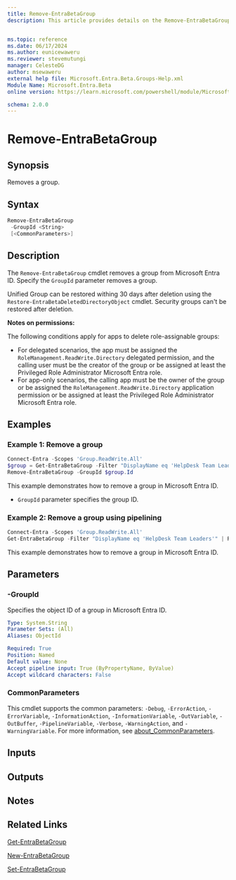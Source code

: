 ```yaml
---
title: Remove-EntraBetaGroup
description: This article provides details on the Remove-EntraBetaGroup command.


ms.topic: reference
ms.date: 06/17/2024
ms.author: eunicewaweru
ms.reviewer: stevemutungi
manager: CelesteDG
author: msewaweru
external help file: Microsoft.Entra.Beta.Groups-Help.xml
Module Name: Microsoft.Entra.Beta
online version: https://learn.microsoft.com/powershell/module/Microsoft.Entra.Beta/Remove-EntraBetaGroup

schema: 2.0.0
---
```


# Remove-EntraBetaGroup

## Synopsis

Removes a group.

## Syntax

```powershell
Remove-EntraBetaGroup
 -GroupId <String>
 [<CommonParameters>]
```

## Description

The `Remove-EntraBetaGroup` cmdlet removes a group from Microsoft Entra ID. Specify the `GroupId` parameter removes a group.

Unified Group can be restored withing 30 days after deletion using the `Restore-EntraBetaDeletedDirectoryObject` cmdlet. Security groups can't be restored after deletion.

**Notes on permissions:**

The following conditions apply for apps to delete role-assignable groups:

- For delegated scenarios, the app must be assigned the `RoleManagement.ReadWrite.Directory` delegated permission, and the calling user must be the creator of the group or be assigned at least the Privileged Role Administrator Microsoft Entra role.
- For app-only scenarios, the calling app must be the owner of the group or be assigned the `RoleManagement.ReadWrite.Directory` application permission or be assigned at least the Privileged Role Administrator Microsoft Entra role.

## Examples

### Example 1: Remove a group

```powershell
Connect-Entra -Scopes 'Group.ReadWrite.All'
$group = Get-EntraBetaGroup -Filter "DisplayName eq 'HelpDesk Team Leaders'"
Remove-EntraBetaGroup -GroupId $group.Id
```

This example demonstrates how to remove a group in Microsoft Entra ID.

- `GroupId` parameter specifies the group ID.

### Example 2: Remove a group using pipelining

```powershell
Connect-Entra -Scopes 'Group.ReadWrite.All'
Get-EntraBetaGroup -Filter "DisplayName eq 'HelpDesk Team Leaders'" | Remove-EntraBetaGroup
```

This example demonstrates how to remove a group in Microsoft Entra ID.

## Parameters

### -GroupId

Specifies the object ID of a group in Microsoft Entra ID.

```yaml
Type: System.String
Parameter Sets: (All)
Aliases: ObjectId

Required: True
Position: Named
Default value: None
Accept pipeline input: True (ByPropertyName, ByValue)
Accept wildcard characters: False
```

### CommonParameters

This cmdlet supports the common parameters: `-Debug`, `-ErrorAction`, `-ErrorVariable`, `-InformationAction`, `-InformationVariable`, `-OutVariable`, `-OutBuffer`, `-PipelineVariable`, `-Verbose`, `-WarningAction`, and `-WarningVariable`. For more information, see [about_CommonParameters](https://go.microsoft.com/fwlink/?LinkID=113216).

## Inputs

## Outputs

## Notes

## Related Links

[Get-EntraBetaGroup](Get-EntraBetaGroup.md)

[New-EntraBetaGroup](New-EntraBetaGroup.md)

[Set-EntraBetaGroup](Set-EntraBetaGroup.md)
